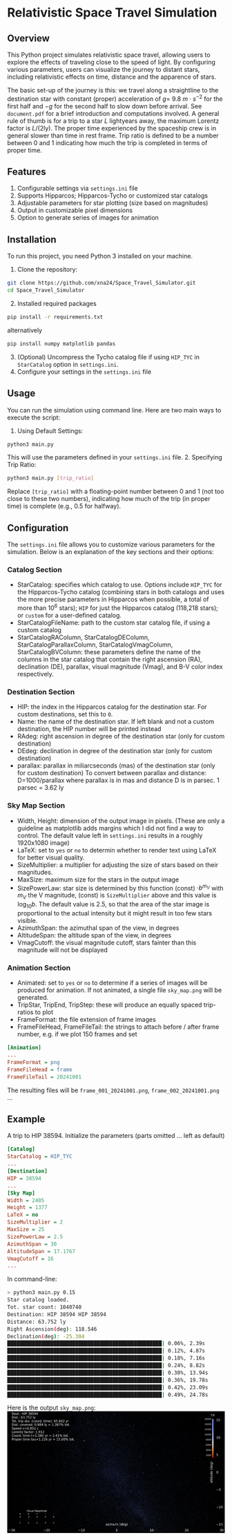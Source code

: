 # Relativistic Space Travel Simulation
## Overview
This Python project simulates relativistic space travel, allowing users to explore the effects of traveling close 
to the speed of light. By configuring various parameters, users can visualize the journey to distant stars, including 
relativistic effects on time, distance and the apparence of stars. 

The basic set-up of the journey is this: we travel along a straightline to the destination star with constant (proper) acceleration
of $g=$ 9.8 $m\cdot s^{-2}$ for the first half and $-g$ for the second half to slow down before arrival. See `document.pdf` 
for a brief introduction and computations involved. A general rule of thumb is for a trip to a star $L$ lightyears away, the
maximum Lorentz factor is $L/(2\text{ly})$. The proper time experienced by the spaceship crew is in general slower
than time in rest frame. Trip ratio is defined to be a number between 0 and 1 indicating how much
the trip is completed in terms of proper time.

## Features
1. Configurable settings via `settings.ini` file
2. Supports Hipparcos; Hipparcos-Tycho or customized star catalogs
3. Adjustable parameters for star plotting (size based on magnitudes)
4. Output in customizable pixel dimensions
5. Option to generate series of images for animation

## Installation
To run this project, you need Python 3 installed on your machine.
1. Clone the repository:
```bash
git clone https://github.com/xna24/Space_Travel_Simulator.git
cd Space_Travel_Simulator
```
2. Installed required packages
```bash
pip install -r requirements.txt
```
alternatively
```bash
pip install numpy matplotlib pandas
```
3. (Optional) Uncompress the Tycho catalog file if using `HIP_TYC` in `StarCatalog` option in `settings.ini`.
4. Configure your settings in the `settings.ini` file

## Usage
You can run the simulation using command line. Here are two main ways to execute the script:
1. Using Default Settings:
```bash
python3 main.py
```
This will use the parameters defined in your `settings.ini` file.
2. Specifying Trip Ratio:
```bash
python3 main.py [trip_ratio]
```
Replace `[trip_ratio]` with a floating-point number between 0 and 1 (not too close to these two numbers), indicating how much of the trip (in proper time) is complete (e.g., 0.5 for halfway).

## Configuration
The `settings.ini` file allows you to customize various parameters for the simulation. Below is an explanation of the key sections and their options:
### Catalog Section
* StarCatalog: specifies which catalog to use. Options include `HIP_TYC` for the Hipparcos-Tycho catalog (combining stars in both catalogs and uses the more precise parameters in Hipparcos when possible, a total of more than $10^6$ stars); `HIP` for just the Hipparcos catalog (118,218 stars); or `custom` for a user-defined catalog.
* StarCatalogFileName: path to the custom star catalog file, if using a custom catalog
* StarCatalogRAColumn, StarCatalogDEColumn, StarCatalogParallaxColumn, StarCatalogVmagColumn, StarCatalogBVColumn: these parameters define the name of the columns in the star catalog that contain the right ascension (RA), declination (DE), parallax, visual magnitude (Vmag), and B-V color index respectively.

### Destination Section
* HIP: the index in the Hipparcos catalog for the destination star. For custom destinations, set this to `0`.
* Name: the name of the destination star. If left blank and not a custom destination, the HIP number will be printed instead
* RAdeg: right ascension in degree of the destination star (only for custom destination)
* DEdeg: declination in degree of the destination star (only for custom destination)
* parallax: parallax in miliarcseconds (mas) of the destination star (only for custom destination)
To convert between parallax and distance: D=1000/parallax where parallax is in mas and distance D is in parsec. 1 parsec = 3.62 ly

### Sky Map Section
* Width, Height: dimension of the output image in pixels. (These are only a guideline as matplotlib adds margins which I did not find a way to control. The default value left in `settings.ini` results in a roughly 1920x1080 image)
* LaTeX: set to `yes` or `no` to determin whether to render text using LaTeX for better visual quality.
* SizeMultiplier: a multiplier for adjusting the size of stars based on their magnitudes.
* MaxSize: maximum size for the stars in the output image
* SizePowerLaw: star size is determined by this function (const) $\cdot b^{m_V}$ with $m_V$ the V magnitude, (const) is `SizeMultiplier` above and this value is $\log_{10}b$. The default value is 2.5, so that the area of the star image is proportional to the actual intensity but it might result in too few stars visible.
* AzimuthSpan: the azimuthal span of the view, in degrees
* AltitudeSpan: the altitude span of the view, in degrees
* VmagCutoff: the visual magnitude cutoff, stars fainter than this magnitude will not be displayed

### Animation Section
* Animated: set to `yes` or `no` to determine if a series of images will be produced for animation. If not animated, a single file `sky_map.png` will be generated.
* TripStar, TripEnd, TripStep: these will produce an equally spaced trip-ratios to plot
* FrameFormat: the file extension of frame images
* FrameFileHead, FrameFileTail: the strings to attach before / after frame number, e.g. if we plot 150 frames and set
```ini
[Animation]
...
FrameFormat = png
FrameFileHead = frame
FrameFileTail = 20241001
```
The resulting files will be `frame_001_20241001.png`, `frame_002_20241001.png` ...

## Example

A trip to HIP 38594. Initialize the parameters (parts omitted ... left as default) 
```ini
[Catalog]
StarCatalog = HIP_TYC
...
[Destination]
HIP = 38594
...
[Sky Map]
Width = 2405
Height = 1377
LaTeX = no
SizeMultiplier = 2
MaxSize = 25
SizePowerLaw = 2.5
AzimuthSpan = 30
AltitudeSpan = 17.1767
VmagCutoff = 16
...
```

In command-line:
```bash
> python3 main.py 0.15
Star catalog loaded.
Tot. star count: 1040740
Destination: HIP 38594 HIP 38594
Distance: 63.752 ly
Right Ascension(deg): 118.546
Declination(deg): -25.304
██████████████████████████████████████████████████| 0.06%, 2.39s
██████████████████████████████████████████████████| 0.12%, 4.87s
██████████████████████████████████████████████████| 0.18%, 7.16s
██████████████████████████████████████████████████| 0.24%, 8.82s
██████████████████████████████████████████████████| 0.30%, 13.94s
██████████████████████████████████████████████████| 0.36%, 19.78s
██████████████████████████████████████████████████| 0.42%, 23.09s
██████████████████████████████████████████████████| 0.49%, 24.78s
```

Here is the output `sky_map.png`:
![`sky_map.png`](https://github.com/xna24/Space_Travel_Simulator/blob/main/sky_map.png?raw=true)
